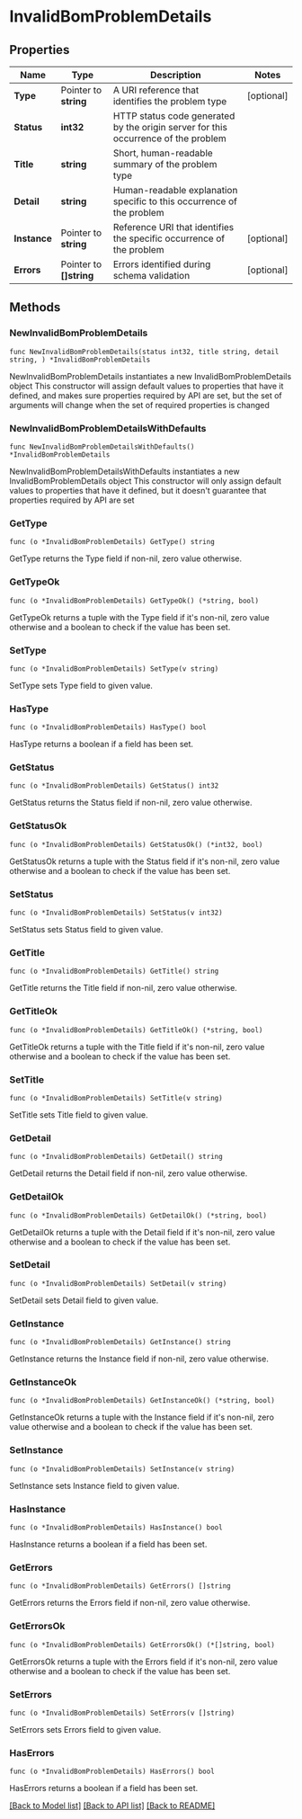 # InvalidBomProblemDetails

## Properties

Name | Type | Description | Notes
------------ | ------------- | ------------- | -------------
**Type** | Pointer to **string** | A URI reference that identifies the problem type | [optional] 
**Status** | **int32** | HTTP status code generated by the origin server for this occurrence of the problem | 
**Title** | **string** | Short, human-readable summary of the problem type | 
**Detail** | **string** | Human-readable explanation specific to this occurrence of the problem | 
**Instance** | Pointer to **string** | Reference URI that identifies the specific occurrence of the problem | [optional] 
**Errors** | Pointer to **[]string** | Errors identified during schema validation | [optional] 

## Methods

### NewInvalidBomProblemDetails

`func NewInvalidBomProblemDetails(status int32, title string, detail string, ) *InvalidBomProblemDetails`

NewInvalidBomProblemDetails instantiates a new InvalidBomProblemDetails object
This constructor will assign default values to properties that have it defined,
and makes sure properties required by API are set, but the set of arguments
will change when the set of required properties is changed

### NewInvalidBomProblemDetailsWithDefaults

`func NewInvalidBomProblemDetailsWithDefaults() *InvalidBomProblemDetails`

NewInvalidBomProblemDetailsWithDefaults instantiates a new InvalidBomProblemDetails object
This constructor will only assign default values to properties that have it defined,
but it doesn't guarantee that properties required by API are set

### GetType

`func (o *InvalidBomProblemDetails) GetType() string`

GetType returns the Type field if non-nil, zero value otherwise.

### GetTypeOk

`func (o *InvalidBomProblemDetails) GetTypeOk() (*string, bool)`

GetTypeOk returns a tuple with the Type field if it's non-nil, zero value otherwise
and a boolean to check if the value has been set.

### SetType

`func (o *InvalidBomProblemDetails) SetType(v string)`

SetType sets Type field to given value.

### HasType

`func (o *InvalidBomProblemDetails) HasType() bool`

HasType returns a boolean if a field has been set.

### GetStatus

`func (o *InvalidBomProblemDetails) GetStatus() int32`

GetStatus returns the Status field if non-nil, zero value otherwise.

### GetStatusOk

`func (o *InvalidBomProblemDetails) GetStatusOk() (*int32, bool)`

GetStatusOk returns a tuple with the Status field if it's non-nil, zero value otherwise
and a boolean to check if the value has been set.

### SetStatus

`func (o *InvalidBomProblemDetails) SetStatus(v int32)`

SetStatus sets Status field to given value.


### GetTitle

`func (o *InvalidBomProblemDetails) GetTitle() string`

GetTitle returns the Title field if non-nil, zero value otherwise.

### GetTitleOk

`func (o *InvalidBomProblemDetails) GetTitleOk() (*string, bool)`

GetTitleOk returns a tuple with the Title field if it's non-nil, zero value otherwise
and a boolean to check if the value has been set.

### SetTitle

`func (o *InvalidBomProblemDetails) SetTitle(v string)`

SetTitle sets Title field to given value.


### GetDetail

`func (o *InvalidBomProblemDetails) GetDetail() string`

GetDetail returns the Detail field if non-nil, zero value otherwise.

### GetDetailOk

`func (o *InvalidBomProblemDetails) GetDetailOk() (*string, bool)`

GetDetailOk returns a tuple with the Detail field if it's non-nil, zero value otherwise
and a boolean to check if the value has been set.

### SetDetail

`func (o *InvalidBomProblemDetails) SetDetail(v string)`

SetDetail sets Detail field to given value.


### GetInstance

`func (o *InvalidBomProblemDetails) GetInstance() string`

GetInstance returns the Instance field if non-nil, zero value otherwise.

### GetInstanceOk

`func (o *InvalidBomProblemDetails) GetInstanceOk() (*string, bool)`

GetInstanceOk returns a tuple with the Instance field if it's non-nil, zero value otherwise
and a boolean to check if the value has been set.

### SetInstance

`func (o *InvalidBomProblemDetails) SetInstance(v string)`

SetInstance sets Instance field to given value.

### HasInstance

`func (o *InvalidBomProblemDetails) HasInstance() bool`

HasInstance returns a boolean if a field has been set.

### GetErrors

`func (o *InvalidBomProblemDetails) GetErrors() []string`

GetErrors returns the Errors field if non-nil, zero value otherwise.

### GetErrorsOk

`func (o *InvalidBomProblemDetails) GetErrorsOk() (*[]string, bool)`

GetErrorsOk returns a tuple with the Errors field if it's non-nil, zero value otherwise
and a boolean to check if the value has been set.

### SetErrors

`func (o *InvalidBomProblemDetails) SetErrors(v []string)`

SetErrors sets Errors field to given value.

### HasErrors

`func (o *InvalidBomProblemDetails) HasErrors() bool`

HasErrors returns a boolean if a field has been set.


[[Back to Model list]](../README.md#documentation-for-models) [[Back to API list]](../README.md#documentation-for-api-endpoints) [[Back to README]](../README.md)



